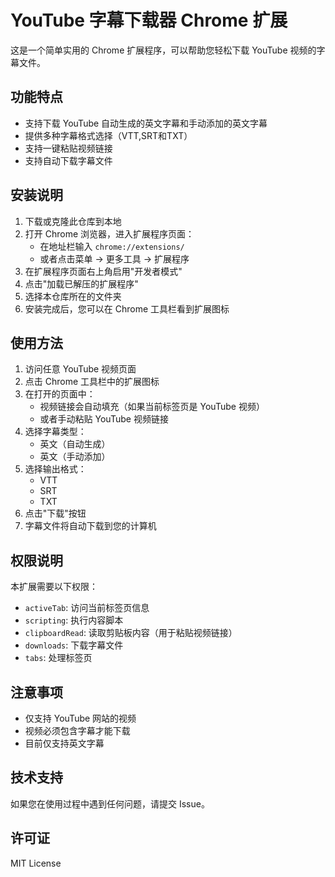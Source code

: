 # YouTube 字幕下载器 Chrome 扩展

这是一个简单实用的 Chrome 扩展程序，可以帮助您轻松下载 YouTube 视频的字幕文件。

## 功能特点
- 支持下载 YouTube 自动生成的英文字幕和手动添加的英文字幕
- 提供多种字幕格式选择（VTT,SRT和TXT）  
- 支持一键粘贴视频链接
- 支持自动下载字幕文件

## 安装说明

1. 下载或克隆此仓库到本地
2. 打开 Chrome 浏览器，进入扩展程序页面：
   - 在地址栏输入 `chrome://extensions/`
   - 或者点击菜单 -> 更多工具 -> 扩展程序
3. 在扩展程序页面右上角启用"开发者模式"
4. 点击"加载已解压的扩展程序"
5. 选择本仓库所在的文件夹
6. 安装完成后，您可以在 Chrome 工具栏看到扩展图标

## 使用方法

1. 访问任意 YouTube 视频页面
2. 点击 Chrome 工具栏中的扩展图标
3. 在打开的页面中：
   - 视频链接会自动填充（如果当前标签页是 YouTube 视频）
   - 或者手动粘贴 YouTube 视频链接
4. 选择字幕类型：
   - 英文（自动生成）
   - 英文（手动添加）
5. 选择输出格式：
   - VTT
   - SRT
   - TXT
6. 点击"下载"按钮
7. 字幕文件将自动下载到您的计算机

## 权限说明

本扩展需要以下权限：
- `activeTab`: 访问当前标签页信息
- `scripting`: 执行内容脚本
- `clipboardRead`: 读取剪贴板内容（用于粘贴视频链接）
- `downloads`: 下载字幕文件
- `tabs`: 处理标签页

## 注意事项

- 仅支持 YouTube 网站的视频
- 视频必须包含字幕才能下载
- 目前仅支持英文字幕

## 技术支持

如果您在使用过程中遇到任何问题，请提交 Issue。

## 许可证

MIT License 